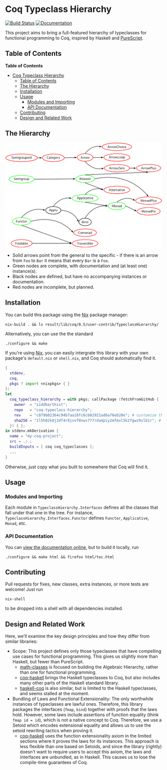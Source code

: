 # Coq Typeclass Hierarchy

<!-- Shamelessly stolen readthedocs.io badge -->
[![Build Status](https://travis-ci.org/siddharthist/coq-typeclass-hierarchy.svg?branch=master)](https://travis-ci.org/siddharthist/coq-typeclass-hierarchy)
[![Documentation](https://readthedocs.org/projects/docs/badge/?version=latest)](https://siddharthist.github.io/coq-typeclass-hierarchy/html/toc.html)

This project aims to bring a full-featured hierarchy of typeclasses for
functional programming to Coq, inspired by Haskell
and [PureScript][purescript-prelude].

## Table of Contents

<!-- markdown-toc start - Don't edit this section. Run M-x markdown-toc-generate-toc again -->
**Table of Contents**

- [Coq Typeclass Hierarchy](#coq-typeclass-hierarchy)
    - [Table of Contents](#table-of-contents)
    - [The Hierarchy](#the-hierarchy)
    - [Installation](#installation)
    - [Usage](#usage)
        - [Modules and Importing](#modules-and-importing)
        - [API Documentation](#api-documentation)
    - [Contributing](#contributing)
    - [Design and Related Work](#design-and-related-work)

<!-- markdown-toc end -->

## The Hierarchy

![Typeclass Hierarchy Inclusion Diagram](./doc/diagram.png)
 
 - Solid arrows point from the general to the specific - if there is an arrow
   from `Foo` to `Bar` it means that every `Bar` is a `Foo`.
 - Green nodes are complete, with documentation and (at least one) instance(s).
 - Black nodes are defined, but have no accompanying instances or documentation.
 - Red nodes are incomplete, but planned.
 
## Installation

You can build this package using the [Nix][nix] package manager:
```
nix-build . && ls result/lib/coq/8.5/user-contrib/TypeclassHierarchy/
```
Alternatively, you can use the the standard
```
./configure && make
```

If you're using [Nix][nix], you can easily intergrate this library with your own
package's `default.nix` or `shell.nix`, and Coq should automatically find it.
```nix
{
  stdenv,
  coq,
  pkgs ? import <nixpkgs> { }
}:
let
  coq_typeclass_hierarchy = with pkgs; callPackage (fetchFromGitHub {
    owner  = "siddharthist";
    repo   = "coq-typeclass-hierarchy";
    rev    = "c079b02364c94b7aa18fc6cb02921ad6a76eb20e"; # customize this
    sha256 = "1l5h02k0j2df4r8jvvf8nws777rda4piy2mfmvl5k2fgwz9slb1r"; # and this
  }) { };
in stdenv.mkDerivation {
  name = "my-coq-project";
  src = ./.;
  buildInputs = [ coq coq_typeclasses ];
  ...
}
```
Otherwise, just copy what you built to somewhere that Coq will find it.

## Usage

### Modules and Importing

Each module in `TypeclassHierarchy.Interfaces` defines all the classes that fall
under that one in the tree. For instance,
`TypeclassHierarchy.Interfaces.Functor` defines `Functor`, `Applicative`,
`Monad`, etc.

### API Documentation
You can [view the documentation online][docs], but to build it locally, run
```
./configure && make html && firefox html/toc.html
```

## Contributing
Pull requests for fixes, new classes, extra instances, or more tests are
welcome! Just run
```
nix-shell
```
to be dropped into a shell with all dependencies installed.
 
## Design and Related Work

Here, we'll examine the key design principles and how they differ from similar
libraries:

 * Scope: This project defines only those typeclasses that have compelling use
   cases for functional programming. This gives us slightly more than Haskell,
   but fewer than PureScript.
     - [math-classes][math-classes] is focused on building the Algebraic
       Hierarchy, rather than one for functional programming.
     - [coq-haskell](https://github.com/jwiegley/coq-haskell) brings the Haskell
       typeclasses to Coq, but also includes many other parts of the Haskell
       standard library.
     - [haskell-coq](https://github.com/domdere/haskell-coq) is also similar,
       but is limited to the Haskell typeclasses, and seems stalled at the
       moment.
 * Bundling of Laws and Functional Extensionality: The only worthwhile instances
   of typeclasses are lawful ones. Therefore, this library packages the
   interfaces (`fmap`, `bind`) together with proofs that the laws hold. However,
   some laws include assertions of function equality (think `fmap id = id`),
   which is not a native concept to Coq. Therefore, we use a Setoid which
   encodes extensional equality and allows us to use the setoid rewriting
   tactics when proving it.
     - [coq-haskell](https://github.com/jwiegley/coq-haskell) uses the function
       extensionality axiom in the limited sections where it proves the laws for
       its instances. This approach is less flexible than one based on Setoids,
       and since the library (rightly) doesn't want to require users to accept
       this axiom, the laws and interfaces are unbundled, as in Haskell. This
       causes us to lose the compile-time guarantees of Coq.

[docs]: https://siddharthist.github.io/coq-typeclass-hierarchy/html/toc.html
[nix]: https://nixos.org/nix/
[math-classes]: https://github.com/math-classes/math-classes
[purescript-prelude]: https://github.com/purescript/purescript-prelude
